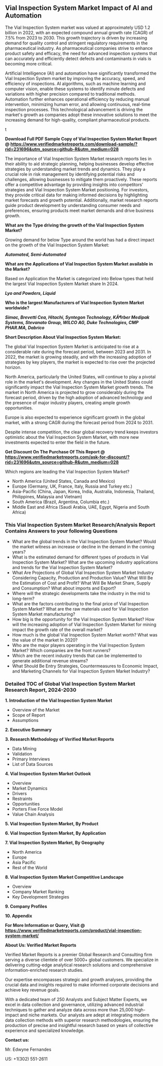 <h2>Vial Inspection System Market Impact of AI and Automation</h2><p>The Vial Inspection System market was valued at approximately USD 1.2 billion in 2022, with an expected compound annual growth rate (CAGR) of 7.5% from 2023 to 2030. This growth trajectory is driven by increasing demand for quality control and stringent regulatory requirements in the pharmaceutical industry. As pharmaceutical companies strive to enhance product safety and efficacy, the need for advanced inspection systems that can accurately and efficiently detect defects and contaminants in vials is becoming more critical.</p><p>Artificial Intelligence (AI) and automation have significantly transformed the Vial Inspection System market by improving the accuracy, speed, and efficiency of inspections. AI algorithms, such as machine learning and computer vision, enable these systems to identify minute defects and variations with higher precision compared to traditional methods. Automation further enhances operational efficiency by reducing manual intervention, minimizing human error, and allowing continuous, real-time inspection processes. This technological advancement is driving the market's growth as companies adopt these innovative solutions to meet the increasing demand for high-quality, compliant pharmaceutical products.</p>t</p><p id="" class=""><strong>Download Full PDF Sample Copy of Vial Inspection System Market Report @ <a href="https://www.verifiedmarketreports.com/download-sample/?rid=231696&utm_source=github-R&utm_medium=028" target="_blank">https://www.verifiedmarketreports.com/download-sample/?rid=231696&utm_source=github-R&utm_medium=028</a></strong></p><p>The importance of&nbsp;Vial Inspection System Market research reports lies in their ability to aid strategic planning, helping businesses develop effective strategies by understanding market trends and dynamics. They play a crucial role in risk management by identifying potential risks and challenges, allowing businesses to mitigate them proactively. These reports offer a competitive advantage by providing insights into competitors' strategies and Vial Inspection System Market positioning. For investors, they provide critical data for making informed decisions by highlighting market forecasts and growth potential. Additionally, market research reports guide product development by understanding consumer needs and preferences, ensuring products meet market demands and drive business growth.</p><p><strong>What are the&nbsp;Type driving the growth of the Vial Inspection System Market?</strong></p><p id="" class="">Growing demand for below Type around the world has had a direct impact on the growth of the Vial Inspection System Market:</p><em><strong>Automated, Semi-Automated</strong></em></p><strong>What are the&nbsp;Applications&nbsp;of Vial Inspection System Market available in the Market?</strong></p><p id="" class="">Based on Application the Market is categorized into Below types that held the largest Vial Inspection System Market share In 2024.</p><em><strong>Lyo and Powders, Liquid</strong></em></p><strong>Who is the largest Manufacturers of Vial Inspection System Market worldwide?</strong></p><p><em><strong>Simac, Brevetti Cea, Hitachi, Syntegon Technology, KÃ¶rber Medipak Systems, Stevanato Group, WILCO AG, Duke Technologies, CMP PHAR.MA, Dabrico</strong></em></p><p id="" class=""><strong>Short Description About Vial Inspection System Market:</strong></p><p>The global Vial Inspection System Market is anticipated to rise at a considerable rate during the forecast period, between 2023 and 2031. In 2022, the market is growing steadily, and with the increasing adoption of strategies by key players, the market is expected to rise over the projected horizon.</p><p>North America, particularly the United States, will continue to play a pivotal role in the market's development. Any changes in the United States could significantly impact the Vial Inspection System Market growth trends. The market in North America is projected to grow considerably during the forecast period, driven by the high adoption of advanced technology and the presence of major industry players, creating ample growth opportunities.</p><p>Europe is also expected to experience significant growth in the global market, with a strong CAGR during the forecast period from 2024 to 2031.</p><p>Despite intense competition, the clear global recovery trend keeps investors optimistic about the Vial Inspection System Market, with more new investments expected to enter the field in the future.</p><p id="" class=""><strong>Get Discount On The Purchase Of This Report @ <a href="https://www.verifiedmarketreports.com/ask-for-discount/?rid=231696&utm_source=github-R&utm_medium=028" target="_blank">https://www.verifiedmarketreports.com/ask-for-discount/?rid=231696&utm_source=github-R&utm_medium=028</a></strong></p>Which regions are leading the Vial Inspection System Market?</p><ul><li>North America (United States, Canada and Mexico)</li><li>Europe (Germany, UK, France, Italy, Russia and Turkey etc.)</li><li>Asia-Pacific (China, Japan, Korea, India, Australia, Indonesia, Thailand, Philippines, Malaysia and Vietnam)</li><li>South America (Brazil, Argentina, Columbia etc.)</li><li>Middle East and Africa (Saudi Arabia, UAE, Egypt, Nigeria and South Africa)</li></ul><h3 id="" class="">This Vial Inspection System Market Research/Analysis Report Contains Answers to your following Questions</h3><ul><li>What are the global trends in the Vial Inspection System Market? Would the market witness an increase or decline in the demand in the coming years?</li><li>What is the estimated demand for different types of products in Vial Inspection System Market? What are the upcoming industry applications and trends for the Vial Inspection System Market?</li><li>What Are Projections of Global Vial Inspection System Market Industry Considering Capacity, Production and Production Value? What Will Be the Estimation of Cost and Profit? What Will Be Market Share, Supply and Consumption? What about imports and Export?</li><li>Where will the strategic developments take the industry in the mid to long-term?</li><li>What are the factors contributing to the final price of Vial Inspection System Market? What are the raw materials used for Vial Inspection System Market manufacturing?</li><li>How big is the opportunity for the Vial Inspection System Market? How will the increasing adoption of Vial Inspection System Market for mining impact the growth rate of the overall market?</li><li>How much is the global Vial Inspection System Market worth? What was the value of the market In 2020?</li><li>Who are the major players operating in the Vial Inspection System Market? Which companies are the front runners?</li><li>Which are the recent industry trends that can be implemented to generate additional revenue streams?</li><li>What Should Be Entry Strategies, Countermeasures to Economic Impact, and Marketing Channels for Vial Inspection System Market Industry?</li></ul><h3 id="" class="">Detailed TOC of Global Vial Inspection System Market Research Report, 2024-2030</h3><p id="" class=""><strong>1. Introduction of the Vial Inspection System Market</strong></p><ul><li>Overview of the Market</li><li>Scope of Report</li><li>Assumptions</li></ul><p id="" class=""><strong>2. Executive Summary</strong></p><p id="" class=""><strong>3. Research Methodology of Verified Market Reports</strong></p><ul><li>Data Mining</li><li>Validation</li><li>Primary Interviews</li><li>List of Data Sources</li></ul><p id="" class=""><strong>4. Vial Inspection System Market Outlook</strong></p><ul><li>Overview</li><li>Market Dynamics</li><li>Drivers</li><li>Restraints</li><li>Opportunities</li><li>Porters Five Force Model</li><li>Value Chain Analysis</li></ul><p id="" class=""><strong>5. Vial Inspection System Market, By Product</strong></p><p id="" class=""><strong>6. Vial Inspection System Market, By Application</strong></p><p id="" class=""><strong>7. Vial Inspection System Market, By Geography</strong></p><ul><li>North America</li><li>Europe</li><li>Asia Pacific</li><li>Rest of the World</li></ul><p id="" class=""><strong>8. Vial Inspection System Market Competitive Landscape</strong></p><ul><li>Overview</li><li>Company Market Ranking</li><li>Key Development Strategies</li></ul><p id="" class=""><strong>9. Company Profiles</strong></p><p id="" class=""><strong>10. Appendix</strong></p><p id="" class=""><strong>For More Information or Query, Visit @ <a href="https://www.verifiedmarketreports.com/product/vial-inspection-system-market/" target="_blank">https://www.verifiedmarketreports.com/product/vial-inspection-system-market/</a></strong></p><p id="" class=""><strong>About Us: Verified Market Reports</strong></p><p id="" class="">Verified Market Reports is a premier Global Research and Consulting firm serving a diverse clientele of over 5000+ global customers. We specialize in delivering cutting-edge analytical research solutions and comprehensive information-enriched research studies.</p><p id="" class="">Our expertise encompasses strategic and growth analyses, providing the crucial data and insights required to make informed corporate decisions and achieve key revenue goals.</p><p id="" class="">With a dedicated team of 250 Analysts and Subject Matter Experts, we excel in data collection and governance, utilizing advanced industrial techniques to gather and analyze data across more than 25,000 high-impact and niche markets. Our analysts are adept at integrating modern data collection methods with superior research methodologies, ensuring the production of precise and insightful research based on years of collective experience and specialized knowledge.</p><p id="" class=""><strong>Contact us:</strong></p><p id="" class="">Mr. Edwyne Fernandes</p><p id="" class="">US: +1(302) 551-2611</p>